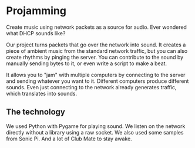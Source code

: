 Projamming
===

Create music using network packets as a source for audio. Ever wondered what DHCP sounds like?

Our project turns packets that go over the network into sound. It creates a piece of ambient music from the standard network traffic, but you can also create rhythms by pinging the server. You can contribute to the sound by manually sending bytes to it, or even write a script to make a beat.

It allows you to "jam" with multiple computers by connecting to the server and sending whatever you want to it. Different computers produce different sounds. Even just connecting to the network already generates traffic, which translates into sounds.

The technology
---
We used Python with Pygame for playing sound. We listen on the network directly without a library using a raw socket. We also used some samples from Sonic Pi. And a lot of Club Mate to stay awake.
